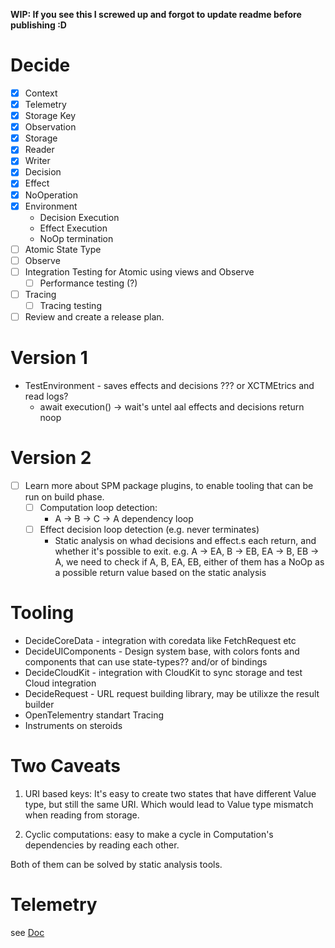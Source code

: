 **WIP: If you see this I screwed up and forgot to update readme before publishing :D**


# Decide 

- [x] Context
- [x] Telemetry
- [x] Storage Key
- [x] Observation
- [x] Storage
- [x] Reader
- [x] Writer
- [x] Decision 
- [x] Effect
- [x] NoOperation    
- [x] Environment
    - Decision Execution
    - Effect Execution
    - NoOp termination    
- [ ] Atomic State Type
- [ ] Observe
- [ ] Integration Testing for Atomic using views and Observe
    - [ ] Performance testing (?)
- [ ] Tracing
    - [ ] Tracing testing    
- [ ] Review and create a release plan. 

# Version 1
- TestEnvironment - saves effects and decisions ??? or XCTMEtrics and read logs?
    - await execution() -> wait's untel aal effects and decisions return noop


# Version 2
- [ ] Learn more about SPM package plugins, to enable tooling that can be run on build phase.
    - [ ] Computation loop detection:
        - A -> B -> C -> A dependency loop
    - [ ] Effect decision loop detection (e.g. never terminates)
        - Static analysis on whad decisions and effect.s each return, and whether it's possible to exit. e.g. A -> EA,  B -> EB, EA -> B, EB -> A, we need to check if A, B, EA, EB, either of them has a NoOp as a possible return value based on the static analysis 
# Tooling
- DecideCoreData - integration with coredata like FetchRequest etc
- DecideUIComponents - Design system base, with colors fonts and components that can use state-types?? and/or of bindings
- DecideCloudKit - integration with CloudKit to sync storage and test Cloud integration
- DecideRequest - URL request building library, may be utilixze the result builder
- OpenTelementry standart Tracing
- Instruments on steroids 

# Two Caveats
1. URI based keys: It's easy to create two states that have different Value type, but still the same URI.
Which would lead to Value type mismatch when reading from storage.

2. Cyclic computations: easy to make a cycle in Computation's dependencies by reading each other.

Both of them can be solved by static analysis tools.
  
# Telemetry 
see [Doc](doc:/telemetry)
